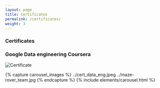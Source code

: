 ```yaml
---
layout: page
title: Certificates
permalink: /certificates/
weight: 3
---
```


### Certificates

### Google Data engineering Coursera
![Certificate](../cert_data_eng.jpeg)

{% capture carousel_images %}
../cert_data_eng.jpeg
../maze-rover_team.jpg
{% endcapture %}
{% include elements/carousel.html %}